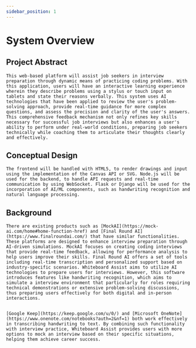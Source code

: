 ```yaml
---
sidebar_position: 1
---
```


# System Overview

## Project Abstract
	This web-based platform will assist job seekers in interview preparation through dynamic means of practicing coding problems. With this application, users will have an interactive learning experience wherein they describe problems using a stylus or touch input on tablets and state their reasons verbally. This system uses AI technologies that have been applied to review the user's problem-solving approach, provide real-time guidance for more complex questions, and assess the precision and clarity of the user's answers. This comprehensive feedback mechanism not only refines key skills necessary for successful job interviews but also enhances a user's ability to perform under real-world conditions, preparing job seekers technically while coaching them to articulate their thoughts clearly and effectively.

## Conceptual Design

	The frontend will be handled with HTML5, to render drawings and input using the implementation of the Canvas API or SVG. Node.js will be used for the backend, to handle API requests and real-time communication by using WebSocket. Flask or Django will be used for the incorporation of AI/ML components, such as handwriting recognition and natural language processing.
  
## Background
	
	There are existing products such as [MockAI](https://mock-ai.com/home#home-function-href) and [Final Round AI](https://www.finalroundai.com/) that have similar functionalities. These platforms are designed to enhance interview preparation through AI-driven simulations. MockAI focuses on creating coding interviews that provide real-time feedback, allowing for performance analysis to help users improve their skills. Final Round AI offers a set of tools including real-time transcription and personalized support based on industry-specific scenarios. Whiteboard Assist aims to utilize AI technologies to prepare users for interviews. However, this software introduces features like handwriting recognition, which aims to simulate a interview environment that particularly for roles requiring technical demonstrations or extensive problem-solving discussions, thus preparing users effectively for both digital and in-person interactions.
	
 	
  	[Google Keep](https://keep.google.com/u/0/) and [Microsoft OneNote](https://www.onenote.com/notebooks?auth=2&nf=1) both work effectively in transcribing handwriting to text. By combining such functionality with interview practice, Whiteboard Assist provides users with more options to mock an interview based on their specific situations, helping them achieve career success.

